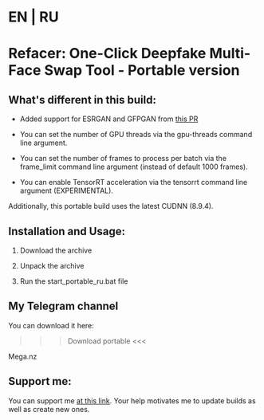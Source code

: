 # EN | RU

# Refacer: One-Click Deepfake Multi-Face Swap Tool - Portable version 

## What's different in this build:

- Added support for ESRGAN and GFPGAN from [this PR](https://github.com/xaviviro/refacer/pull/50)

- You can set the number of GPU threads via the gpu-threads command line argument. 

- You can set the number of frames to process per batch via the frame_limit command line argument (instead of default 1000 frames).

- You can enable TensorRT acceleration via the tensorrt command line argument (EXPERIMENTAL).

Additionally, this portable build uses the latest CUDNN (8.9.4).

## Installation and Usage:

1) Download the archive

2) Unpack the archive 

3) Run the start_portable_ru.bat file

## My Telegram channel

You can download it here:

>>> Download portable <<<

Mega.nz


## Support me:

You can support me [at this link](https://www.donationalerts.com/r/em1t). Your help motivates me to update builds as well as create new ones. 
